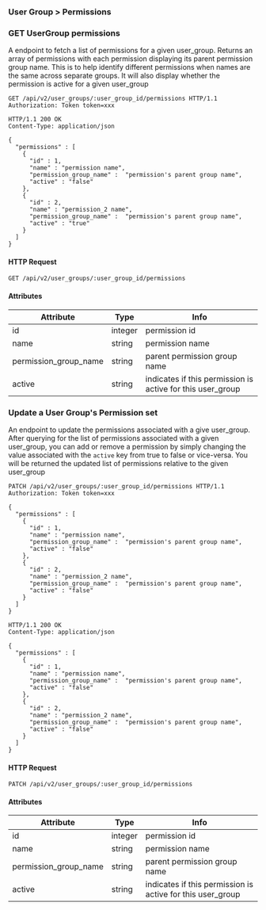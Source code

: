 ### User Group > Permissions

### GET UserGroup permissions

A endpoint to fetch a list of permissions for a given user_group. Returns
an array of permissions with each permission displaying its parent permission
group name. This is to help identify different permissions when names are
the same across separate groups. It will also display whether the permission is
active for a given user_group

``` http
GET /api/v2/user_groups/:user_group_id/permissions HTTP/1.1
Authorization: Token token=xxx
```

``` http
HTTP/1.1 200 OK
Content-Type: application/json

{
  "permissions" : [
    {
      "id" : 1,
      "name" : "permission name",
      "permission_group_name" :  "permission's parent group name",
      "active" : "false"
    },
    {
      "id" : 2,
      "name" : "permission_2 name",
      "permission_group_name" :  "permission's parent group name",
      "active" : "true"
    }
  ]
}
```

#### HTTP Request

`GET /api/v2/user_groups/:user_group_id/permissions`

#### Attributes

Attribute | Type | Info
--------- | ---- | ----
id | integer | permission id
name | string | permission name
permission\_group\_name | string | parent permission group name
active | string | indicates if this permission is active for this user_group


### Update a User Group's Permission set

An endpoint to update the permissions associated with a give user_group. After querying
for the list of permissions associated with a given user_group, you can add or remove
a permission by simply changing the value associated with the `active` key from true
to false or vice-versa. You will be returned the updated list of permissions relative
to the given user_group

``` http
PATCH /api/v2/user_groups/:user_group_id/permissions HTTP/1.1
Authorization: Token token=xxx

{
  "permissions" : [
    {
      "id" : 1,
      "name" : "permission name",
      "permission_group_name" :  "permission's parent group name",
      "active" : "false"
    },
    {
      "id" : 2,
      "name" : "permission_2 name",
      "permission_group_name" :  "permission's parent group name",
      "active" : "false"
    }
  ]
}
```

``` http
HTTP/1.1 200 OK
Content-Type: application/json

{
  "permissions" : [
    {
      "id" : 1,
      "name" : "permission name",
      "permission_group_name" :  "permission's parent group name",
      "active" : "false"
    },
    {
      "id" : 2,
      "name" : "permission_2 name",
      "permission_group_name" :  "permission's parent group name",
      "active" : "false"
    }
  ]
}
```

#### HTTP Request

`PATCH /api/v2/user_groups/:user_group_id/permissions`

#### Attributes

Attribute | Type | Info
--------- | ---- | ----
id | integer | permission id
name | string | permission name
permission\_group\_name | string | parent permission group name
active | string | indicates if this permission is active for this user_group
